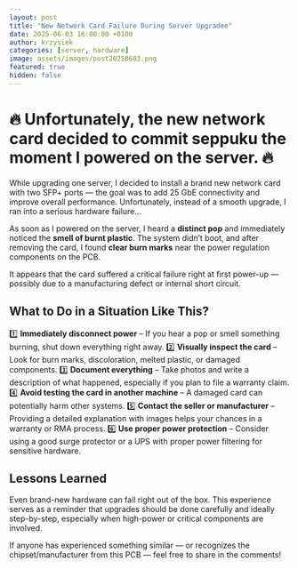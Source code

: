 ```yaml
---
layout: post
title: "New Network Card Failure During Server Upgradee"
date: 2025-06-03 16:00:00 +0100
author: krzysiek
categories: [server, hardware]
image: assets/images/post20250603.png
featured: true
hidden: false
---
```




# 🔥 Unfortunately, the new network card decided to commit seppuku the moment I powered on the server. 🔥

While upgrading one server, I decided to install a brand new network card with two SFP+ ports — the goal was to add 25 GbE connectivity and improve overall performance. Unfortunately, instead of a smooth upgrade, I ran into a serious hardware failure…


As soon as I powered on the server, I heard a **distinct pop** and immediately noticed the **smell of burnt plastic**. The system didn’t boot, and after removing the card, I found **clear burn marks** near the power regulation components on the PCB.

It appears that the card suffered a critical failure right at first power-up — possibly due to a manufacturing defect or internal short circuit.

## What to Do in a Situation Like This?

1️⃣ **Immediately disconnect power** – If you hear a pop or smell something burning, shut down everything right away.
2️⃣ **Visually inspect the card** – Look for burn marks, discoloration, melted plastic, or damaged components.
3️⃣ **Document everything** – Take photos and write a description of what happened, especially if you plan to file a warranty claim.
4️⃣ **Avoid testing the card in another machine** – A damaged card can potentially harm other systems.
5️⃣ **Contact the seller or manufacturer** – Providing a detailed explanation with images helps your chances in a warranty or RMA process.
6️⃣ **Use proper power protection** – Consider using a good surge protector or a UPS with proper power filtering for sensitive hardware.

## Lessons Learned

Even brand-new hardware can fail right out of the box. This experience serves as a reminder that upgrades should be done carefully and ideally step-by-step, especially when high-power or critical components are involved.

If anyone has experienced something similar — or recognizes the chipset/manufacturer from this PCB — feel free to share in the comments!
